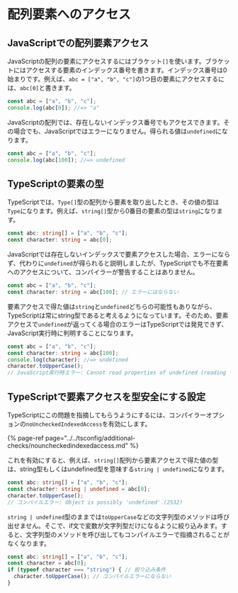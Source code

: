 # 配列要素へのアクセス

## JavaScriptでの配列要素アクセス

JavaScriptの配列の要素にアクセスするにはブラケット`[]`を使います。ブラケットにはアクセスする要素のインデックス番号を書きます。インデックス番号は0始まりです。例えば、`abc = ["a", "b", "c"]`の1つ目の要素にアクセスするには、`abc[0]`と書きます。

```javascript
const abc = ["a", "b", "c"];
console.log(abc[0]); //=> "a"
```

JavaScriptの配列では、存在しないインデックス番号でもアクセスできます。その場合でも、JavaScriptではエラーになりません。得られる値は`undefined`になります。

```javascript
const abc = ["a", "b", "c"];
console.log(abc[100]); //=> undefined
```

## TypeScriptの要素の型

TypeScriptでは、`Type[]`型の配列から要素を取り出したとき、その値の型は`Type`になります。例えば、`string[]`型から0番目の要素の型は`string`になります。

```typescript
const abc: string[] = ["a", "b", "c"];
const character: string = abc[0];
```

JavaScriptでは存在しないインデックスで要素アクセスした場合、エラーにならず、代わりに`undefined`が得られると説明しましたが、TypeScriptでも不在要素へのアクセスについて、コンパイラーが警告することはありません。

```typescript
const abc = ["a", "b", "c"];
const character: string = abc[100]; // エラーにはならない
```

要素アクセスで得た値は`string`と`undefined`どちらの可能性もありながら、TypeScriptは常にstring型であると考えるようになっています。そのため、要素アクセスで`undefined`が返ってくる場合のエラーはTypeScriptでは発見できず、JavaScript実行時に判明することになります。

```typescript
const abc = ["a", "b", "c"];
const character: string = abc[100];
console.log(character); //=> undefined
character.toUpperCase();
// JavaScript実行時エラー: Cannot read properties of undefined (reading 'toUpperCase') 
```

## TypeScriptで要素アクセスを型安全にする設定

TypeScriptにこの問題を指摘してもらうようにするには、コンパイラーオプションの`noUncheckedIndexedAccess`を有効にします。

{% page-ref page="../../tsconfig/additional-checks/nouncheckedindexedaccess.md" %}

これを有効にすると、例えば、`string[]`配列から要素アクセスで得た値の型は、string型もしくはundefined型を意味する`string | undefined`になります。

```typescript
const abc: string[] = ["a", "b", "c"];
const character: string | undefined = abc[0];
character.toUpperCase();
// コンパイルエラー: Object is possibly 'undefined'.(2532)
```

`string | undefined`型のままでは`toUpperCase`などの文字列型のメソッドは呼び出せません。そこで、if文で変数が文字列型だけになるように絞り込みます。すると、文字列型のメソッドを呼び出してもコンパイルエラーで指摘されることがなくなります。

```typescript
const abc: string[] = ["a", "b", "c"];
const character = abc[0];
if (typeof character === "string") { // 絞り込み条件
  character.toUpperCase(); // コンパイルエラーにならない
}
```

